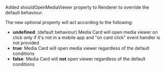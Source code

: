 Added shouldOpenMediaViewer property to Renderer to override the default behaviour.

The new optional property will act according to the following:

- **undefined**: (default behaviour) Media Card will open media viewer on click only if it's not in a mobile app and "on card click" event handler is not provided
- **true**: Media Card will open media viewer regardless of the default conditions
- **false**: Media Card will **not** open viewer regardless of the default conditions
